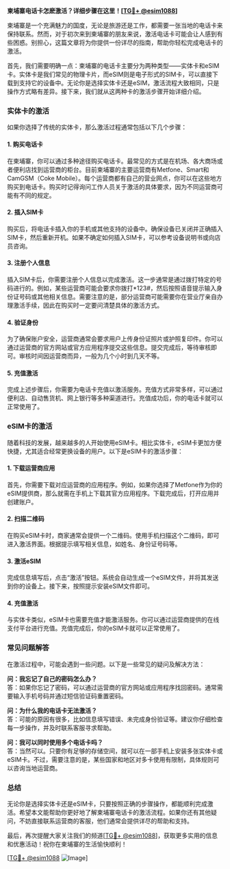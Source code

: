 **柬埔寨电话卡怎麽激活？详细步骤在这里！[[TG💪+ @esim1088](https://t.me/s/esim1088)]**

柬埔寨是一个充满魅力的国度，无论是旅游还是工作，都需要一张当地的电话卡来保持联系。然而，对于初次来到柬埔寨的朋友来说，激活电话卡可能会让人感到有些困惑。别担心，这篇文章将为你提供一份详尽的指南，帮助你轻松完成电话卡的激活。

首先，我们需要明确一点：柬埔寨的电话卡主要分为两种类型——实体卡和eSIM卡。实体卡是我们常见的物理卡片，而eSIM则是电子形式的SIM卡，可以直接下载到支持它的设备中。无论你是选择实体卡还是eSIM，激活流程大致相同，只是操作方式略有差异。接下来，我们就从这两种卡的激活步骤开始详细介绍。

### 实体卡的激活

如果你选择了传统的实体卡，那么激活过程通常包括以下几个步骤：

#### 1. 购买电话卡
在柬埔寨，你可以通过多种途径购买电话卡。最常见的方式是在机场、各大商场或者便利店找到运营商的柜台。目前柬埔寨的主要运营商有Metfone、Smart和CamGSM（Coke Mobile）。每个运营商都有自己的营业网点，你可以在这些地方购买到电话卡。购买时记得询问工作人员关于激活的具体要求，因为不同运营商可能有不同的规定。

#### 2. 插入SIM卡
购买后，将电话卡插入你的手机或其他支持的设备中。确保设备已关闭并正确插入SIM卡，然后重新开机。如果不确定如何插入SIM卡，可以参考设备说明书或向店员咨询。

#### 3. 注册个人信息
插入SIM卡后，你需要注册个人信息以完成激活。这一步通常是通过拨打特定的号码进行的。例如，某些运营商可能会要求你拨打*123#，然后按照语音提示输入身份证号码或其他相关信息。需要注意的是，部分运营商可能需要你在营业厅亲自办理激活手续，因此在购买时一定要问清楚具体的激活方式。

#### 4. 验证身份
为了确保账户安全，运营商通常会要求用户上传身份证照片或护照复印件。你可以通过运营商的官方网站或官方应用程序提交这些信息。提交完成后，等待审核即可。审核时间因运营商而异，一般为几个小时到几天不等。

#### 5. 充值激活
完成上述步骤后，你需要为电话卡充值以激活服务。充值方式非常多样，可以通过便利店、自动售货机、网上银行等多种渠道进行。充值成功后，你的电话卡就可以正常使用了。

### eSIM卡的激活

随着科技的发展，越来越多的人开始使用eSIM卡。相比实体卡，eSIM卡更加方便快捷，尤其适合经常更换设备的用户。以下是eSIM卡的激活步骤：

#### 1. 下载运营商应用
首先，你需要下载对应运营商的应用程序。例如，如果你选择了Metfone作为你的eSIM提供商，那么就需在手机上下载其官方应用程序。下载完成后，打开应用并创建账户。

#### 2. 扫描二维码
在购买eSIM卡时，商家通常会提供一个二维码。使用手机扫描这个二维码，即可进入激活界面。根据提示填写相关信息，如姓名、身份证号码等。

#### 3. 激活eSIM
完成信息填写后，点击“激活”按钮。系统会自动生成一个eSIM文件，并将其发送到你的设备上。接下来，按照提示安装eSIM文件即可。

#### 4. 充值激活
与实体卡类似，eSIM卡也需要充值才能激活服务。你可以通过运营商提供的在线支付平台进行充值。充值完成后，你的eSIM卡就可以正常使用了。

### 常见问题解答

在激活过程中，可能会遇到一些问题。以下是一些常见的疑问及解决方法：

**问：我忘记了自己的密码怎么办？**  
答：如果你忘记了密码，可以通过运营商的官方网站或应用程序找回密码。通常需要输入手机号码并通过短信验证码重置密码。

**问：为什么我的电话卡无法激活？**  
答：可能的原因有很多，比如信息填写错误、未完成身份验证等。建议你仔细检查每一步操作，并及时联系客服寻求帮助。

**问：我可以同时使用多个电话卡吗？**  
答：当然可以。只要你有足够的存储空间，就可以在一部手机上安装多张实体卡或eSIM卡。不过，需要注意的是，某些国家和地区对多卡使用有限制，具体规则可以咨询当地运营商。

### 总结

无论你是选择实体卡还是eSIM卡，只要按照正确的步骤操作，都能顺利完成激活。希望本文能帮助你更好地了解柬埔寨电话卡的激活流程。如果你还有其他疑问，不妨直接联系运营商的客服，他们通常会提供详尽的帮助和支持。

最后，再次提醒大家关注我们的频道[[TG💪+ @esim1088](https://t.me/s/esim1088)]，获取更多实用的信息和优惠活动！祝你在柬埔寨的生活愉快顺利！

[[TG💪+ @esim1088](https://t.me/s/esim1088) ![Image](https://i.postimg.cc/4NQfJmqS/Snipaste-2025-05-13-00-14-12.png)]